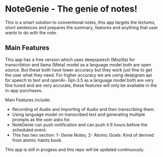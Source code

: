 # NoteGenie - The genie of notes!

This is a smart solution to conventional notes, this app targets the lectures, short sentences and prepares the summary, features and anything that user wants to do with the note.

## Main Features

This app has a free version which uses deepspeech (Mozilla) for transcribtion and llama (Meta) model as a language model both are open source. But these both have lower accuracy but they work just fine to get the user what they need.
For higher accuracy we are using deepgram api for speech to text and openAi- Gpt-3.5 as a language model both are very fine tuned and are very accurate, these features will only be available in the in-app-purchases.

Main Features include:

- Recording of Audio and Importing of Audio and then transcribing them.
- Using language model on transcribed text and generating multiple prompts as the user asks for.
- NoteGenie can push notification and can push it 6 hours before the scheduled event.
- This has two section: 1- Genie Notes, 2- Atomic Goals: Kind of derived from atomic habits book.

This app is still in progess and this repo will be updated continuously.
